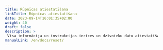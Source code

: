 ```yaml
---
title: Rūpnīcas atiestatīšana
linkTitle: Rūpnīcas atiestatīšana
date: 2023-09-14T10:01:35+02:00
weight: 40
draft: false
description: >
 Visa informācija un instrukcijas ierīces un dzīvnieku datu atiestatīšanai ir pieejama šeit
manualLink: /en/docs/reset/
---
```

<script>
  window.location.href = "/en/docs/reset/";
</script>
